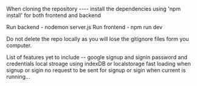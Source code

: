 When cloning the repository ----
    install the dependencies using 'npm install' for both frontend and backend

Run backend - nodemon server.js
Run frontend - npm run dev

Do not delete the repo locally as you will lose the gitignore files form you computer.

List of features yet to include --
    google signup and signin
    password and credentials local stroage using indexDB or localstorage
    fast loading when signup or sigin
    no request to be sent for signup or sigin when current is running...

